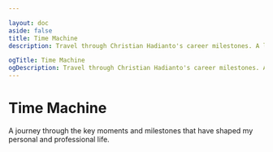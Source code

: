 ```yaml
---

layout: doc
aside: false
title: Time Machine
description: Travel through Christian Hadianto's career milestones. A look back at key experiences and growth in logistics, product management, and AI exploration.

ogTitle: Time Machine
ogDescription: Travel through Christian Hadianto's career milestones. A look back at key experiences and growth in logistics, product management, and AI exploration.
---
```

# Time Machine

A journey through the key moments and milestones that have shaped my personal and professional life.

<Timeline />
